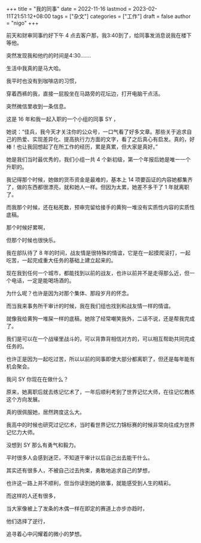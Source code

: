 +++
title = "我的同事"
date = 2022-11-16
lastmod = 2023-02-11T21:51:12+08:00
tags = ["杂文"]
categories = ["工作"]
draft = false
author = "nigo"
+++

前天和财审同事约好下午 4 点去客户那，我3:40到了，给同事发消息说我在楼下等他。

突然发现我和他约的时间是4:30.......

生活中我真的是马大哈。

我平时也没有到咖啡店的习惯，

穿着西裤的我，直接一屁股坐在马路旁的花坛边，打开电脑干点活。

突然微信里收到一条信息。

这是 16 年和我一起入职的一个小组的同事 SY ，

她说：“佳兵，我今天才关注你的公众号，一口气看了好多文章。那些关于追求自己的热爱、实现差异化、提高执行力方面的文字，看了之后真心有启发。真的，好棒！也让我回想起了在所工作的经历，累是真累，但大家是真好。”

她是我们当时最优秀的，我们小组一共 4 个新初级，第一个年报后她是唯一一个升职的。

我记得那个时候，她做的货币资金是最难的，基本上 14 项要函证的内容她都集齐了，做的东西都很漂亮，就和她人一样。但因为太累，她差不多干了 1 年就离职了。

而我那个时候，还在粘死数，预审完留给接手的黄狗一堆没有实质性内容的实质性底稿。

那个时候好累啊，

但那个时候也很快乐。

我在部队待了 8 年的时间，战友情是很特殊的情谊，它是在一起摸爬滚打，一起吃苦，一起完成重大任务的基础上建立起来的。

现在我到任何一个城市，都能找到以前的战友，也许以前并不是走得那么近，但一个电话，一定是能喝场酒的。

为什么呢？也许是因为对那个集体、那段岁月的怀念。

而当我来事务所干审计的时候，我在我们组也找到和战友情一样的情谊。

就像我给黄狗一堆屎一样的底稿，她除了经常嘲笑我外，二话不说，还是帮我完成了。

我们是可以在一个战壕里战斗的，可以背靠背相信对方的，可以相互帮助共同完成任务的。

也许正是因为一起吃过苦，所以以前的同事即使大部分都离职了，但还是每年能有机会聚会。

我问 SY 你现在在做什么？

原来，她离职后就去练记忆术了，一年后顺利考到了世界记忆大师，在往记忆教练这个方向发展。

真的很佩服她，居然跨度这么大。

我高中的时候也研究过记忆术，当时看世界记忆力锦标赛的时候非常向往成为世界记忆力大师。

没想到 SY 那么有勇气和毅力。

平时很多人会感到迷茫，不知道干审计以后自己出去能干什么。

其实还有很多人，不被自己过去拘束，勇敢地追求自己的梦想，

也许这一路上并不顺利，但当你读到她的故事，就能感受到人生的精彩。

而这样的人还有很多，

当大家像被上了发条的木偶一样在即定的赛道上亦步亦趋时，

他们选择了逆行，

追寻着心中闪耀着的微小的梦想。
